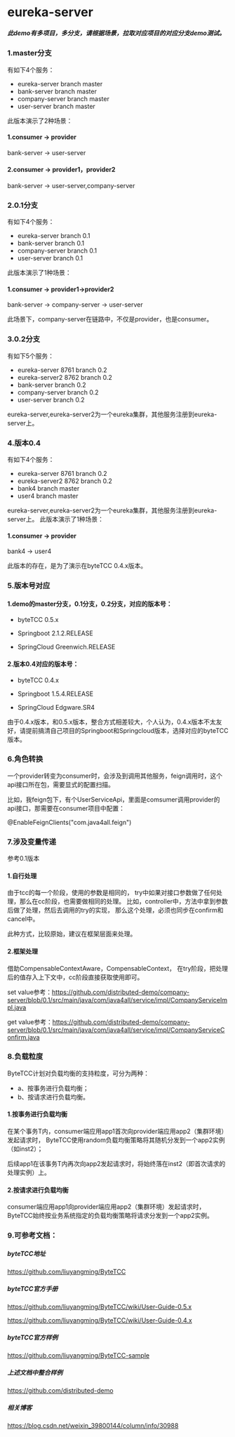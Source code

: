 # eureka-server

##### 此demo有多项目，多分支，请根据场景，拉取对应项目的对应分支demo测试。

### 1.master分支
有如下4个服务：
- eureka-server             branch master
- bank-server               branch master
- company-server            branch master
- user-server               branch master

此版本演示了2种场景：
#### 1.consumer -> provider
bank-server -> user-server
#### 2.consumer -> provider1，provider2
bank-server -> user-server,company-server

### 2.0.1分支
有如下4个服务：
- eureka-server             branch 0.1
- bank-server               branch 0.1
- company-server            branch 0.1
- user-server               branch 0.1

此版本演示了1种场景：
#### 1.consumer -> provider1->provider2
bank-server -> company-server -> user-server

此场景下，company-server在链路中，不仅是provider，也是consumer。

### 3.0.2分支
有如下5个服务：
- eureka-server 8761        branch 0.2
- eureka-server2 8762       branch 0.2
- bank-server               branch 0.2
- company-server            branch 0.2
- user-server               branch 0.2

eureka-server,eureka-server2为一个eureka集群，其他服务注册到eureka-server上。

### 4.版本0.4
有如下4个服务：
- eureka-server 8761        branch 0.2
- eureka-server2 8762       branch 0.2
- bank4                     branch master
- user4                     branch master

eureka-server,eureka-server2为一个eureka集群，其他服务注册到eureka-server上。
此版本演示了1种场景：
#### 1.consumer -> provider
bank4 -> user4

此版本的存在，是为了演示在byteTCC 0.4.x版本。

### 5.版本号对应
#### 1.demo的master分支，0.1分支，0.2分支，对应的版本号：

- byteTCC 0.5.x

- Springboot 2.1.2.RELEASE

- SpringCloud Greenwich.RELEASE

#### 2.版本0.4对应的版本号：

- byteTCC 0.4.x

- Springboot 1.5.4.RELEASE

- SpringCloud Edgware.SR4

由于0.4.x版本，和0.5.x版本，整合方式相差较大，个人认为，0.4.x版本不太友好，请提前搞清自己项目的Springboot和Springcloud版本，选择对应的byteTCC版本。

### 6.角色转换
一个provider转变为consumer时，会涉及到调用其他服务，feign调用时，这个api接口所在包，需要显式的配置扫描。

比如，我feign包下，有个UserServiceApi，里面是comsumer调用provider的api接口，那需要在consumer项目中配置：

@EnableFeignClients("com.java4all.feign")

### 7.涉及变量传递
参考0.1版本
#### 1.自行处理
由于tcc的每一个阶段，使用的参数是相同的，
try中如果对接口参数做了任何处理，那么在cc阶段，也需要做相同的处理。
比如，controller中，方法中拿到参数后做了处理，然后去调用的try的实现，
那么这个处理，必须也同步在confirm和cancel中。

此种方式，比较原始，建议在框架层面来处理。

#### 2.框架处理
借助CompensableContextAware，CompensableContext，
在try阶段，把处理后的值存入上下文中，cc阶段直接获取使用即可。

set value参考：https://github.com/distributed-demo/company-server/blob/0.1/src/main/java/com/java4all/service/impl/CompanyServiceImpl.java

get value参考：https://github.com/distributed-demo/company-server/blob/0.1/src/main/java/com/java4all/service/impl/CompanyServiceConfirm.java

### 8.负载粒度
ByteTCC计划对负载均衡的支持粒度，可分为两种：
- a、按事务进行负载均衡；
- b、按请求进行负载均衡。
#### 1.按事务进行负载均衡
在某个事务T内，consumer端应用app1首次向provider端应用app2（集群环境）发起请求时，
ByteTCC使用random负载均衡策略将其随机分发到一个app2实例（如inst2）；

后续app1在该事务T内再次向app2发起请求时，将始终落在inst2（即首次请求的处理实例）上。
#### 2.按请求进行负载均衡
consumer端应用app1向provider端应用app2（集群环境）发起请求时，
ByteTCC始终按业务系统指定的负载均衡策略将请求分发到一个app2实例。

### 9.可参考文档：

##### byteTCC地址
https://github.com/liuyangming/ByteTCC

##### byteTCC官方手册
https://github.com/liuyangming/ByteTCC/wiki/User-Guide-0.5.x

https://github.com/liuyangming/ByteTCC/wiki/User-Guide-0.4.x

##### byteTCC官方样例
https://github.com/liuyangming/ByteTCC-sample

##### 上述文档中整合样例
https://github.com/distributed-demo

##### 相关博客
https://blog.csdn.net/weixin_39800144/column/info/30988



